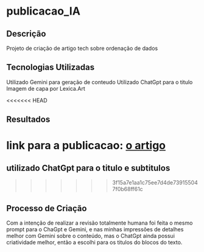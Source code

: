 # publicacao_IA

## Descrição
Projeto de criação de artigo tech sobre ordenação de dados

## Tecnologias Utilizadas
Utilizado Gemini para geração de conteudo
Utilizado ChatGpt para o titulo
Imagem de capa por Lexica.Art

<<<<<<< HEAD
## Resultados
link para a publicacao: [o artigo](https://web.dio.me/articles/a-melhor-estrategia-implementando-mergesort-e-quicksort-para-eficiencia-na-ordenacao?back=%2Farticles&open-modal=true&page=1&order=oldest)
=======
## utilizado ChatGpt para o titulo e subtitulos
>>>>>>> 3f15a7e1aa1c75ee7d4de739155047f0b68ff61c

## Processo de Criação

Com a intenção de realizar a revisão totalmente humana 
foi feita o mesmo prompt para o ChaGpt e Gemini, 
e nas minhas impressões de detalhes melhor com Gemini sobre o conteúdo, 
mas o ChatGpt ainda possui criatividade melhor,
então a escolhi para os titulos do blocos do texto.